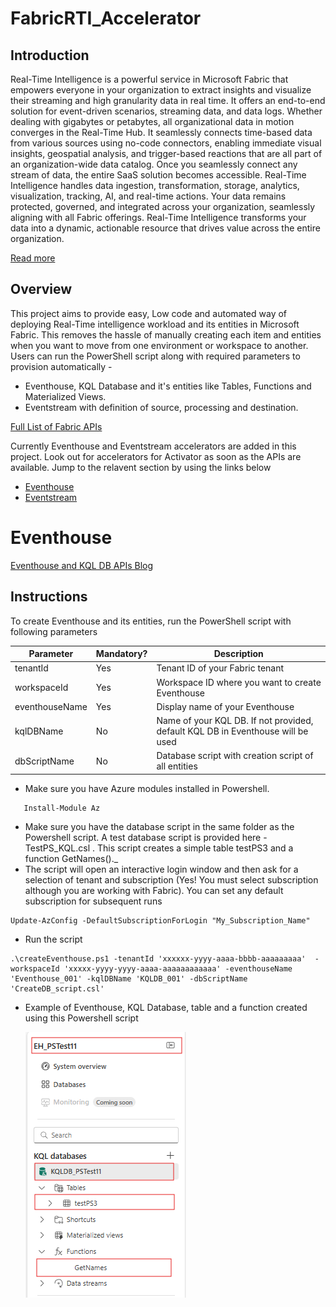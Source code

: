 # FabricRTI_Accelerator
## Introduction
Real-Time Intelligence is a powerful service in Microsoft Fabric that empowers everyone in your organization to extract insights and visualize their streaming and high granularity data in real time. It offers an end-to-end solution for event-driven scenarios, streaming data, and data logs. Whether dealing with gigabytes or petabytes, all organizational data in motion converges in the Real-Time Hub. It seamlessly connects time-based data from various sources using no-code connectors, enabling immediate visual insights, geospatial analysis, and trigger-based reactions that are all part of an organization-wide data catalog.
Once you seamlessly connect any stream of data, the entire SaaS solution becomes accessible. Real-Time Intelligence handles data ingestion, transformation, storage, analytics, visualization, tracking, AI, and real-time actions. Your data remains protected, governed, and integrated across your organization, seamlessly aligning with all Fabric offerings. Real-Time Intelligence transforms your data into a dynamic, actionable resource that drives value across the entire organization.

[Read more](https://learn.microsoft.com/en-us/fabric/real-time-intelligence/overview)
## Overview
This project aims to provide easy, Low code and automated way of deploying Real-Time intelligence workload and its entities in Microsoft Fabric. This removes the hassle of manually creating each item and entities when you want to move from one environment or workspace to another. Users can run the PowerShell script along with required parameters to provision automatically - 
* Eventhouse, KQL Database and it's entities like Tables, Functions and Materialized Views.
* Eventstream with definition of source, processing and destination.

[Full List of Fabric APIs](https://learn.microsoft.com/en-us/rest/api/fabric/articles/)

Currently Eventhouse and Eventstream accelerators are added in this project. Look out for accelerators for Activator as soon as the APIs are available. 
Jump to the relavent section by using the links below
* [Eventhouse](https://github.com/SuryaTejJosyula/FabricRTI_Accelerator#eventhouse)
* [Eventstream](https://github.com/SuryaTejJosyula/FabricRTI_Accelerator#eventstream)

# Eventhouse

[Eventhouse and KQL DB APIs Blog](https://blog.fabric.microsoft.com/en-us/blog/using-apis-with-fabric-real-time-analytics/)
## Instructions
To create Eventhouse and its entities, run the PowerShell script with following parameters

|Parameter|Mandatory?|Description|
|--------|--------|----------|
|tenantId|Yes|Tenant ID of your Fabric tenant|
|workspaceId|	Yes	|Workspace ID where you want to create Eventhouse|
|eventhouseName |	Yes|	Display name of your Eventhouse|
|kqlDBName |	No|	Name of your KQL DB. If not provided, default KQL DB in Eventhouse will be used|
|dbScriptName |	No|	Database script with creation script of all entities|

* Make sure you have Azure modules installed in Powershell.
 ```
	Install-Module Az 
```
* Make sure you have the database script in the same folder as the Powershell script. A test database script is provided here - TestPS_KQL.csl . This script creates a simple table testPS3 and a function GetNames()._
* The script will open an interactive login window and then ask for a selection of tenant and subscription (Yes! You must select subscription although you are working with Fabric). You can set any default subscription for subsequent runs 
```
Update-AzConfig -DefaultSubscriptionForLogin "My_Subscription_Name" 
```
* Run the script
```
.\createEventhouse.ps1 -tenantId 'xxxxxx-yyyy-aaaa-bbbb-aaaaaaaaa'  -workspaceId 'xxxxx-yyyy-yyyy-aaaa-aaaaaaaaaaaa' -eventhouseName 'Eventhouse_001' -kqlDBName 'KQLDB_001' -dbScriptName 'CreateDB_script.csl' 
```

* Example of Eventhouse, KQL Database, table and a function created using this Powershell script
  
  ![Eventhouse](../media/Created_Entities.png)
